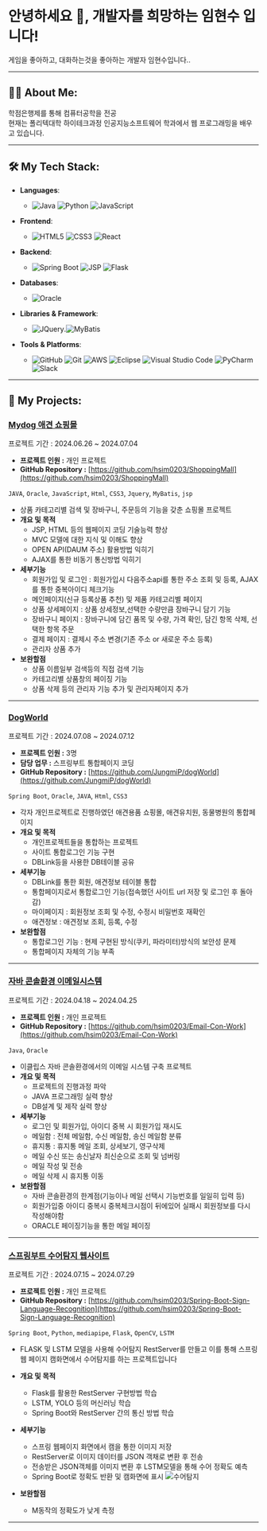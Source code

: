 # 안녕하세요 👋, 개발자를 희망하는 임현수 입니다!

게임을 좋아하고, 대화하는것을 좋아하는 개발자 임현수입니다..

---

## 👨‍💻 About Me:
학점은행제를 통해 컴퓨터공학을 전공<br> 현재는 폴리텍대학 하이테크과정 인공지능소프트웨어 학과에서 웹 프로그래밍을 배우고 있습니다.
<!--
- 🔭 I’m currently working on **[Project Name](Link to Project)**
- 🌱 I’m currently learning **[Technology or Tool]**
- 👯 I’m looking to collaborate on **[Type of Projects or Technologies]**
- 💬 Ask me about **[Your Skills or Topics You Are Good At]**
- 📫 How to reach me: **[Your Email]**
- ⚡ Fun fact: **[Interesting Fact About You]**
-->
---

## 🛠️ My Tech Stack:

- **Languages**: 
  - ![Java](https://img.shields.io/badge/-Java-007396?style=flat&logo=java&logoColor=white) ![Python](https://img.shields.io/badge/-Python-3776AB?style=flat&logo=python&logoColor=white) ![JavaScript](https://img.shields.io/badge/-JavaScript-F7DF1E?style=flat&logo=javascript&logoColor=black)

- **Frontend**:
  - ![HTML5](https://img.shields.io/badge/-HTML5-E34F26?style=flat&logo=html5&logoColor=white) ![CSS3](https://img.shields.io/badge/-CSS3-1572B6?style=flat&logo=css3&logoColor=white) ![React](https://img.shields.io/badge/React-61DAFB?style=for-the-badge&logo=react&logoColor=white)

- **Backend**:
  - ![Spring Boot](https://img.shields.io/badge/-Spring%20Boot-6DB33F?style=flat&logo=spring-boot&logoColor=white) ![JSP](https://img.shields.io/badge/-JSP-323330?style=flat&logo=java&logoColor=white) ![Flask](https://img.shields.io/badge/Flask-000000?style=for-the-badge&logo=flask&logoColor=white)

- **Databases**:
  - ![Oracle](https://img.shields.io/badge/-Oracle-F80000?style=flat&logo=oracle&logoColor=white)

- **Libraries & Framework**:
  - ![JQuery](https://img.shields.io/badge/-JQuery-0769AD?style=flat&logo=jquery&logoColor=white).![MyBatis](https://img.shields.io/badge/-MyBatis-000000?style=flat&logo=mybatis&logoColor=white)

- **Tools & Platforms**:
  - ![GitHub](https://img.shields.io/badge/-GitHub-181717?style=flat&logo=github&logoColor=white) ![Git](https://img.shields.io/badge/-Git-F05032?style=flat&logo=git&logoColor=white) ![AWS](https://img.shields.io/badge/-AWS-232F3E?style=flat&logo=amazon-aws&logoColor=white) ![Eclipse](https://img.shields.io/badge/-Eclipse-2C2255?style=flat&logo=eclipse&logoColor=white) ![Visual Studio Code](https://img.shields.io/badge/-VS%20Code-007ACC?style=flat&logo=visual-studio-code&logoColor=white) ![PyCharm](https://img.shields.io/badge/PyCharm-000000?style=for-the-badge&logo=pycharm&logoColor=white) ![Slack](https://img.shields.io/badge/Slack-4A154B?style=for-the-badge&logo=slack&logoColor=white)

---

## 🚀 My Projects:

### **[Mydog 애견 쇼핑몰](https://github.com/hsim0203/ShoppingMall)**
프로젝트 기간 : 2024.06.26 ~ 2024.07.04
- **프로젝트 인원 :** 개인 프로젝트
- **GitHub Repository :** [https://github.com/hsim0203/ShoppingMall](https://github.com/hsim0203/ShoppingMall)

`JAVA`, `Oracle`, `JavaScript`, `Html`, `CSS3`, `Jquery`, `MyBatis`, `jsp`

- 상품 카테고리별 검색 및 장바구니, 주문등의 기능을 갖춘 쇼핑몰 프로젝트
- **개요 및 목적**
    - JSP, HTML 등의 웹페이지 코딩 기술능력 향상
    - MVC 모델에 대한 지식 및 이해도 향상
    - OPEN API(DAUM 주소) 활용방법 익히기
    - AJAX를 통한 비동기 통신방법 익히기
- **세부기능**
    - 회원가입 및 로그인 : 회원가입시 다음주소api를 통한 주소 조회 및 등록, AJAX를 통한 중복아이디 체크기능
    - 메인페이지(신규 등록상품 추천) 및 제품 카테고리별 페이지
    - 상품 상세페이지 : 상품 상세정보,선택한 수량만큼 장바구니 담기 기능
    - 장바구니 페이지 : 장바구니에 담긴 품목 및 수량, 가격 확인, 담긴 항목 삭제, 선택한 항목 주문
    - 결제 페이지 : 결제시 주소 변경(기존 주소 or 새로운 주소 등록)
    - 관리자 상품 추가
- **보완할점**
    - 상품 이름일부 검색등의 직접 검색 기능
    - 카테고리별 상품창의 페이징 기능
    - 상품 삭제 등의 관리자 기능 추가 및 관리자페이지 추가
            
<hr>

### **[DogWorld](https://github.com/JungmiP/dogWorld)**
프로젝트 기간 : 2024.07.08 ~ 2024.07.12
- **프로젝트 인원 :** 3명
- **담당 업무 :** 스프링부트 통합페이지 코딩
- **GitHub Repository :** [https://github.com/JungmiP/dogWorld](https://github.com/JungmiP/dogWorld)
  
`Spring Boot`, `Oracle`, `JAVA`, `Html`, `CSS3`
  
- 각자 개인프로젝트로 진행하였던 애견용품 쇼핑몰, 애견유치원, 동물병원의 통합페이지
- **개요 및 목적**
    - 개인프로젝트들을 통합하는 프로젝트
    - 사이트 통합로그인 기능 구현
    - DBLink등을 사용한 DB테이블 공유
- **세부기능**
    - DBLink를 통한 회원, 애견정보 테이블 통합
    - 통합페이지로서 통합로그인 기능(접속했던 사이트 url 저장 및 로그인 후 돌아감)
    - 마이페이지 : 회원정보 조회 및 수정, 수정시 비밀번호 재확인
    - 애견정보 : 애견정보 조회, 등록, 수정
- **보완할점**
    - 통합로그인 기능 : 현제 구현된 방식(쿠키, 파라미터)방식의 보안성 문제
    - 통합페이지 자체의 기능 부족

<hr>

### **[자바 콘솔환경 이메일시스템](https://github.com/hsim0203/Email-Con-Work)**
프로젝트 기간 : 2024.04.18 ~ 2024.04.25
- **프로젝트 인원 :** 개인 프로젝트
- **GitHub Repository :** [https://github.com/hsim0203/Email-Con-Work](https://github.com/hsim0203/Email-Con-Work)
  
`Java`, `Oracle`
  
- 이클립스 자바 콘솔환경에서의 이메일 시스템 구축 프로젝트
- **개요 및 목적**
    - 프로젝트의 진행과정 파악
    - JAVA 프로그래밍 실력 향상
    - DB설계 및 제작 실력 향상
- **세부기능**
    - 로그인 및 회원가입, 아이디 중복 시 회원가입 재시도
    - 메일함 : 전체 메일함, 수신 메일함, 송신 메일함 분류
    - 휴지통 : 휴지통 메일 조회, 상세보기, 영구삭제
    - 메일 수신 또는 송신날자 최신순으로 조회 및 넘버링
    - 메일 작성 및 전송
    - 메일 삭제 시 휴지통 이동
- **보완할점**
    - 자바 콘솔환경의 한계점(기능이나 메일 선택시 기능번호를 일일히 입력 등)
    - 회원가입중 아이디 중복시 중복체크시점이 뒤에있어 실패시 회원정보를 다시 작성해야함
    - ORACLE 페이징기능을 통한 메일 페이징

<hr>

### **[스프링부트 수어탐지 웹사이트](https://github.com/hsim0203/Spring-Boot-Sign-Language-Recognition)**
프로젝트 기간 : 2024.07.15 ~ 2024.07.29
- **프로젝트 인원 :** 개인 프로젝트
- **GitHub Repository :** [https://github.com/hsim0203/Spring-Boot-Sign-Language-Recognition](https://github.com/hsim0203/Spring-Boot-Sign-Language-Recognition)
  
`Spring Boot`, `Python`, `mediapipe`, `Flask`, `OpenCV`, `LSTM`  

- FLASK 및 LSTM 모델을 사용해 수어탐지 RestServer를 만들고 이를 통해 스프링 웹 페이지 캠화면에서 수어탐지를 하는 프로젝트입니다
- **개요 및 목적**
    - Flask를 활용한 RestServer 구현방법 학습
    - LSTM, YOLO 등의 머신러닝 학습
    - Spring Boot와 RestServer 간의 통신 방법 학습
- **세부기능**
    - 스프링 웹페이지 화면에서 캠을 통한 이미지 저장
    - RestServer로 이미지 데이터를 JSON 객채로 변환 후 전송
    - 전송받은 JSON객체를 이미지 변환 후 LSTM모델을 통해 수어 정확도 예측
    - Spring Boot로 정확도 반환 및 캠화면에 표시
![수어탐지](https://github.com/user-attachments/assets/1898f4b7-d46a-428d-a7de-2aa1e8d224f1)

- **보완할점**
    - M동작의 정확도가 낮게 측정

<hr>
